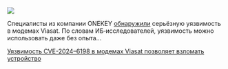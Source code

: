 <!--2025-05-04 12:17:39-->
<div class="yb">
  <div class="rss habr"><img src="https://habrastorage.org/getpro/habr/upload_files/ab1/ef6/6cd/ab1ef66cdbd58d9ba8da5663f64a1d4f.png" /><p>Специалисты из&nbsp;компании ONEKEY <a href="https://www.onekey.com/resource/security%E2%80%91advisory%E2%80%91rce%E2%80%91on%E2%80%91viasat%E2%80%91modems%E2%80%91cve-2024%E2%80%936198" rel="noopener noreferrer nofollow">обнаружили</a> серьёзную уязвимость в&nbsp;модемах Viasat. По&nbsp;словам ИБ‑исследователей, уязвимость можно использовать даже без&nbsp;опыта... <p class="titl"><a href="https://habr.com/ru/news/906748/?utm_source=habrahabr&utm_medium=rss&utm_campaign=906748">Уязвимость CVE-2024–6198 в модемах Viasat позволяет взломать устройство</a></p></div>
</div>
